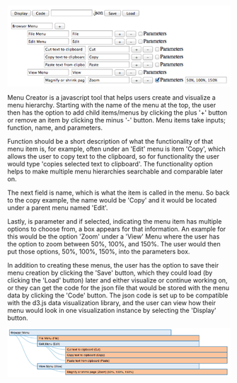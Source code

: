 ![](include/menucreator.png)

Menu Creator is a javascript tool that helps users create and visualize a menu hierarchy. Starting with the name of the menu at the top, the user then has the option to add child items/menus by clicking the plus '+' button or remove an item by clicking the minus '-' button. Menu items take inputs; function, name, and parameters.

Function should be a short description of what the functionality of that menu item is, for example, often under an 'Edit' menu is item 'Copy', which allows the user to copy text to the clipboard, so for functionality the user would type 'copies selected text to clipboard'. The functionality option helps to make multiple menu hierarchies searchable and comparable later on.

The next field is name, which is what the item is called in the menu. So back to the copy example, the name would be 'Copy' and it would be located under a parent menu named 'Edit'.

Lastly, is parameter and if selected, indicating the menu item has multiple options to choose from, a box appears for that information. An example for this would be the option 'Zoom' under a 'View' Menu where the user has the option to zoom between 50%, 100%, and 150%. The user would then put those options, 50%, 100%, 150%, into the parameters box.

In addition to creating these menus, the user has the option to save their menu creation by clicking the 'Save' button, which they could load (by clicking the 'Load' button) later and either visualize or continue working on, or they can get the code for the json file that would be stored with the menu data by clicking the 'Code' button. The json code is set up to be compatible with the d3.js data visualization library, and the user can view how their menu would look in one visualization instance by selecting the 'Display' button.

![](include/menu_display.png)